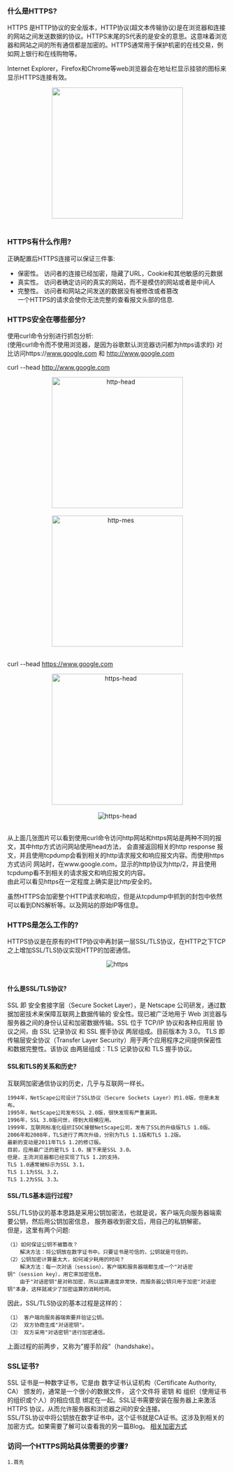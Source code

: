 ### 什么是HTTPS?
HTTPS 是HTTP协议的安全版本，HTTP协议(超文本传输协议)是在浏览器和连接的网站之间发送数据的协议。HTTPS末尾的S代表的是安全的意思。这意味着浏览器和网站之间的所有通信都是加密的。HTTPS通常用于保护机密的在线交易，例如网上银行和在线购物等。  

Internet Explorer，Firefox和Chrome等web浏览器会在地址栏显示挂锁的图标来显示HTTPS连接有效。  
<div align="center"> <img src="../Network/pics/http-vs-https.png" height="300px" /> </div><br>

### HTTPS有什么作用?
正确配置后HTTPS连接可以保证三件事:
- 保密性。 访问者的连接已经加密，隐藏了URL，Cookie和其他敏感的元数据
- 真实性。 访问者确定访问的真实的网站，而不是模仿的网站或者是中间人
- 完整性。 访问者和网站之间发送的数据没有被修改或者篡改  
一个HTTPS的请求会使你无法完整的查看报文头部的信息.  

### HTTPS安全在哪些部分?
使用curl命令分别进行抓包分析:  
(使用curl命令而不使用浏览器，是因为谷歌默认浏览器访问都为https请求的)
对比访问https://www.google.com 和 http://www.google.com  

curl --head http://www.google.com  

<div align="center"> <img src="../Network/pics/http-head.png" height="300px" alt="http-head"/> </div><br>
<div align="center"> <img src="../Network/pics/http-mes.png" height="300px" alt="http-mes"/> </div><br>

curl --head https://www.google.com  

<div align="center"> <img src="../Network/pics/https-head.png" height="300px" alt="https-head"/> </div><br>
<div align="center"> <img src="../Network/pics/https-mes.png"  alt="https-head"/> </div><br>

从上面几张图片可以看到使用curl命令访问http网站和https网站是两种不同的报文，其中http方式访问网站使用head方法，
会直接返回相关的http response 报文，并且使用tcpdump会看到相关的http请求报文和响应报文内容。而使用https方式访问
网站时，在www.google.com，显示的http协议为http/2，并且使用tcpdump看不到相关的请求报文和响应报文的内容。  
由此可以看见https在一定程度上确实是比http安全的。  

虽然HTTPS会加密整个HTTP请求和响应，但是从tcpdump中抓到的封包中依然可以看到DNS解析等。以及网站的原始IP等信息。


### HTTPS是怎么工作的?
HTTPS协议是在原有的HTTP协议中再封装一层SSL/TLS协议，在HTTP之下TCP之上增加SSL/TLS协议实现HTTP的加密通信。  
<div align="center"> <img src="../Network/pics/https.png"  alt="https"/> </div><br>

#### 什么是SSL/TLS协议?
SSL 即 安全套接字层（Secure Socket Layer），是 Netscape 公司研发，通过数据加密技术来保障互联网上数据传输的
安全性。现已被广泛地用于 Web 浏览器与服务器之间的身份认证和加密数据传输。SSL 位于 TCP/IP 协议和各种应用层
协议之间，由 SSL 记录协议 和 SSL 握手协议 两层组成。目前版本为 3.0。
TLS 即 传输层安全协议（Transfer Layer Security）用于两个应用程序之间提供保密性和数据完整性。该协议
由两层组成：TLS 记录协议和 TLS 握手协议。  

#### SSL和TLS的关系和历史?
互联网加密通信协议的历史，几乎与互联网一样长。  

	1994年，NetScape公司设计了SSL协议（Secure Sockets Layer）的1.0版，但是未发布。  
	1995年，NetScape公司发布SSL 2.0版，很快发现有严重漏洞。  
	1996年，SSL 3.0版问世，得到大规模应用。  
	1999年，互联网标准化组织ISOC接替NetScape公司，发布了SSL的升级版TLS 1.0版。  
	2006年和2008年，TLS进行了两次升级，分别为TLS 1.1版和TLS 1.2版。  
	最新的变动是2011年TLS 1.2的修订版。  
	目前，应用最广泛的是TLS 1.0，接下来是SSL 3.0。  
	但是，主流浏览器都已经实现了TLS 1.2的支持。  
	TLS 1.0通常被标示为SSL 3.1，  
	TLS 1.1为SSL 3.2，  
	TLS 1.2为SSL 3.3。  

#### SSL/TLS基本运行过程?
SSL/TLS协议的基本思路是采用公钥加密法，也就是说，客户端先向服务器端索要公钥，然后用公钥加密信息，
服务器收到密文后，用自己的私钥解密。  
但是，这里有两个问题:  

	（1）如何保证公钥不被篡改？  
		解决方法：将公钥放在数字证书中。只要证书是可信的，公钥就是可信的。  
	（2）公钥加密计算量太大，如何减少耗用的时间？  
		解决方法：每一次对话（session），客户端和服务器端都生成一个"对话密钥"（session key），用它来加密信息。  
		由于"对话密钥"是对称加密，所以运算速度非常快，而服务器公钥只用于加密"对话密钥"本身，这样就减少了加密运算的消耗时间。  

因此，SSL/TLS协议的基本过程是这样的：  

	（1） 客户端向服务器端索要并验证公钥。  
	（2） 双方协商生成"对话密钥"。  
	（3） 双方采用"对话密钥"进行加密通信。  

上面过程的前两步，又称为"握手阶段"（handshake）。  

### SSL证书?
SSL 证书是一种数字证书，它是由 数字证书认证机构（Certificate Authority, CA） 颁发的，通常是一个很小的数据文件，
这个文件将 密钥 和 组织（使用证书的组织或个人）的相应信息 绑定在一起。SSL证书需要安装在服务器上来激活 HTTPS 协议，从而允许服务器和浏览器之间的安全连接。  
SSL/TSL协议中将公钥放在数字证书中。这个证书就是CA证书。这涉及到相关的加密方式。如果需要了解可以查看我的另一篇Blog。
[相关加密方式](https://github.com/ihuangch/blog/issues/7)  

### 访问一个HTTPS网站具体需要的步骤?  

	1.首先



